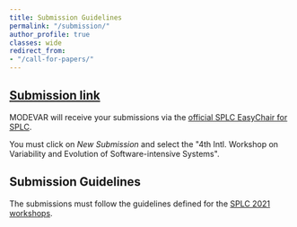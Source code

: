 ```yaml
---
title: Submission Guidelines
permalink: "/submission/"
author_profile: true
classes: wide
redirect_from:
- "/call-for-papers/"
---
```


## [Submission link](https://easychair.org/conferences/?conf=splc2020)

 
MODEVAR will receive your submissions via the [official SPLC EasyChair for SPLC](https://easychair.org/conferences/?conf=splc2021).

You must click on *New Submission* and select the "4th Intl. Workshop on Variability and Evolution of Software-intensive Systems".



## Submission Guidelines

The submissions must follow the guidelines defined for the [SPLC 2021 workshops](https://splc2021.net/call-for-papers).



